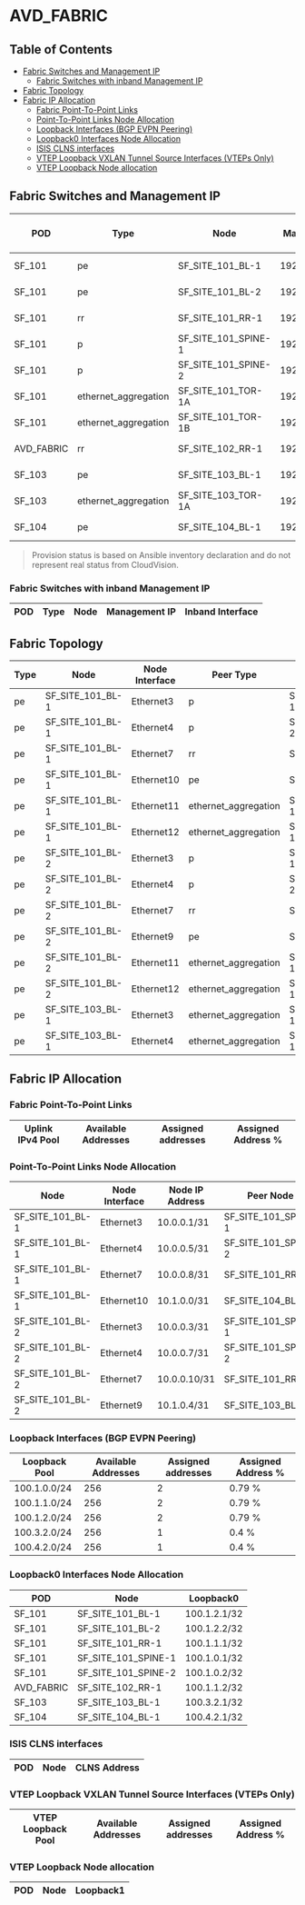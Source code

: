 # AVD_FABRIC

## Table of Contents

- [Fabric Switches and Management IP](#fabric-switches-and-management-ip)
  - [Fabric Switches with inband Management IP](#fabric-switches-with-inband-management-ip)
- [Fabric Topology](#fabric-topology)
- [Fabric IP Allocation](#fabric-ip-allocation)
  - [Fabric Point-To-Point Links](#fabric-point-to-point-links)
  - [Point-To-Point Links Node Allocation](#point-to-point-links-node-allocation)
  - [Loopback Interfaces (BGP EVPN Peering)](#loopback-interfaces-bgp-evpn-peering)
  - [Loopback0 Interfaces Node Allocation](#loopback0-interfaces-node-allocation)
  - [ISIS CLNS interfaces](#isis-clns-interfaces)
  - [VTEP Loopback VXLAN Tunnel Source Interfaces (VTEPs Only)](#vtep-loopback-vxlan-tunnel-source-interfaces-vteps-only)
  - [VTEP Loopback Node allocation](#vtep-loopback-node-allocation)

## Fabric Switches and Management IP

| POD | Type | Node | Management IP | Platform | Provisioned in CloudVision | Serial Number |
| --- | ---- | ---- | ------------- | -------- | -------------------------- | ------------- |
| SF_101 | pe | SF_SITE_101_BL-1 | 192.168.0.14/24 | vEOS-lab | Provisioned | - |
| SF_101 | pe | SF_SITE_101_BL-2 | 192.168.0.15/24 | vEOS-lab | Provisioned | - |
| SF_101 | rr | SF_SITE_101_RR-1 | 192.168.0.13/24 | vEOS-lab | Provisioned | - |
| SF_101 | p | SF_SITE_101_SPINE-1 | 192.168.0.11/24 | vEOS-lab | Provisioned | - |
| SF_101 | p | SF_SITE_101_SPINE-2 | 192.168.0.12/24 | vEOS-lab | Provisioned | - |
| SF_101 | ethernet_aggregation | SF_SITE_101_TOR-1A | 192.168.0.16/24 | vEOS-lab | Provisioned | - |
| SF_101 | ethernet_aggregation | SF_SITE_101_TOR-1B | 192.168.0.17/24 | vEOS-lab | Provisioned | - |
| AVD_FABRIC | rr | SF_SITE_102_RR-1 | 192.168.0.20/24 | vEOS-lab | Provisioned | - |
| SF_103 | pe | SF_SITE_103_BL-1 | 192.168.0.25/24 | vEOS-lab | Provisioned | - |
| SF_103 | ethernet_aggregation | SF_SITE_103_TOR-1A | 192.168.0.26/24 | vEOS-lab | Provisioned | - |
| SF_104 | pe | SF_SITE_104_BL-1 | 192.168.0.27/24 | vEOS-lab | Provisioned | - |

> Provision status is based on Ansible inventory declaration and do not represent real status from CloudVision.

### Fabric Switches with inband Management IP

| POD | Type | Node | Management IP | Inband Interface |
| --- | ---- | ---- | ------------- | ---------------- |

## Fabric Topology

| Type | Node | Node Interface | Peer Type | Peer Node | Peer Interface |
| ---- | ---- | -------------- | --------- | ----------| -------------- |
| pe | SF_SITE_101_BL-1 | Ethernet3 | p | SF_SITE_101_SPINE-1 | Ethernet3 |
| pe | SF_SITE_101_BL-1 | Ethernet4 | p | SF_SITE_101_SPINE-2 | Ethernet3 |
| pe | SF_SITE_101_BL-1 | Ethernet7 | rr | SF_SITE_101_RR-1 | Ethernet3 |
| pe | SF_SITE_101_BL-1 | Ethernet10 | pe | SF_SITE_104_BL-1 | Ethernet10 |
| pe | SF_SITE_101_BL-1 | Ethernet11 | ethernet_aggregation | SF_SITE_101_TOR-1A | Ethernet3 |
| pe | SF_SITE_101_BL-1 | Ethernet12 | ethernet_aggregation | SF_SITE_101_TOR-1A | Ethernet4 |
| pe | SF_SITE_101_BL-2 | Ethernet3 | p | SF_SITE_101_SPINE-1 | Ethernet4 |
| pe | SF_SITE_101_BL-2 | Ethernet4 | p | SF_SITE_101_SPINE-2 | Ethernet4 |
| pe | SF_SITE_101_BL-2 | Ethernet7 | rr | SF_SITE_101_RR-1 | Ethernet4 |
| pe | SF_SITE_101_BL-2 | Ethernet9 | pe | SF_SITE_103_BL-1 | Ethernet9 |
| pe | SF_SITE_101_BL-2 | Ethernet11 | ethernet_aggregation | SF_SITE_101_TOR-1B | Ethernet3 |
| pe | SF_SITE_101_BL-2 | Ethernet12 | ethernet_aggregation | SF_SITE_101_TOR-1B | Ethernet4 |
| pe | SF_SITE_103_BL-1 | Ethernet3 | ethernet_aggregation | SF_SITE_103_TOR-1A | Ethernet3 |
| pe | SF_SITE_103_BL-1 | Ethernet4 | ethernet_aggregation | SF_SITE_103_TOR-1A | Ethernet4 |

## Fabric IP Allocation

### Fabric Point-To-Point Links

| Uplink IPv4 Pool | Available Addresses | Assigned addresses | Assigned Address % |
| ---------------- | ------------------- | ------------------ | ------------------ |

### Point-To-Point Links Node Allocation

| Node | Node Interface | Node IP Address | Peer Node | Peer Interface | Peer IP Address |
| ---- | -------------- | --------------- | --------- | -------------- | --------------- |
| SF_SITE_101_BL-1 | Ethernet3 | 10.0.0.1/31 | SF_SITE_101_SPINE-1 | Ethernet3 | 10.0.0.0/31 |
| SF_SITE_101_BL-1 | Ethernet4 | 10.0.0.5/31 | SF_SITE_101_SPINE-2 | Ethernet3 | 10.0.0.4/31 |
| SF_SITE_101_BL-1 | Ethernet7 | 10.0.0.8/31 | SF_SITE_101_RR-1 | Ethernet3 | 10.0.0.9/31 |
| SF_SITE_101_BL-1 | Ethernet10 | 10.1.0.0/31 | SF_SITE_104_BL-1 | Ethernet10 | 10.1.0.1/31 |
| SF_SITE_101_BL-2 | Ethernet3 | 10.0.0.3/31 | SF_SITE_101_SPINE-1 | Ethernet4 | 10.0.0.2/31 |
| SF_SITE_101_BL-2 | Ethernet4 | 10.0.0.7/31 | SF_SITE_101_SPINE-2 | Ethernet4 | 10.0.0.6/31 |
| SF_SITE_101_BL-2 | Ethernet7 | 10.0.0.10/31 | SF_SITE_101_RR-1 | Ethernet4 | 10.0.0.11/31 |
| SF_SITE_101_BL-2 | Ethernet9 | 10.1.0.4/31 | SF_SITE_103_BL-1 | Ethernet9 | 10.1.0.5/31 |

### Loopback Interfaces (BGP EVPN Peering)

| Loopback Pool | Available Addresses | Assigned addresses | Assigned Address % |
| ------------- | ------------------- | ------------------ | ------------------ |
| 100.1.0.0/24 | 256 | 2 | 0.79 % |
| 100.1.1.0/24 | 256 | 2 | 0.79 % |
| 100.1.2.0/24 | 256 | 2 | 0.79 % |
| 100.3.2.0/24 | 256 | 1 | 0.4 % |
| 100.4.2.0/24 | 256 | 1 | 0.4 % |

### Loopback0 Interfaces Node Allocation

| POD | Node | Loopback0 |
| --- | ---- | --------- |
| SF_101 | SF_SITE_101_BL-1 | 100.1.2.1/32 |
| SF_101 | SF_SITE_101_BL-2 | 100.1.2.2/32 |
| SF_101 | SF_SITE_101_RR-1 | 100.1.1.1/32 |
| SF_101 | SF_SITE_101_SPINE-1 | 100.1.0.1/32 |
| SF_101 | SF_SITE_101_SPINE-2 | 100.1.0.2/32 |
| AVD_FABRIC | SF_SITE_102_RR-1 | 100.1.1.2/32 |
| SF_103 | SF_SITE_103_BL-1 | 100.3.2.1/32 |
| SF_104 | SF_SITE_104_BL-1 | 100.4.2.1/32 |

### ISIS CLNS interfaces

| POD | Node | CLNS Address |
| --- | ---- | ------------ |

### VTEP Loopback VXLAN Tunnel Source Interfaces (VTEPs Only)

| VTEP Loopback Pool | Available Addresses | Assigned addresses | Assigned Address % |
| --------------------- | ------------------- | ------------------ | ------------------ |

### VTEP Loopback Node allocation

| POD | Node | Loopback1 |
| --- | ---- | --------- |
